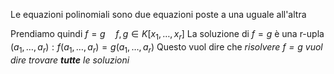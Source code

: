 Le equazioni polinomiali sono due equazioni poste a una uguale all'altra

Prendiamo quindi $f=g\quad f,g\in K[x_1,\dots,x_r]$
La soluzione di $f=g$ è una r-upla $(a_1,\dots,a_r):f(a_1,\dots,a_r)=g(a_1,\dots,a_r)$
Questo vuol dire che *risolvere $f=g$ vuol dire trovare* ***tutte*** *le soluzioni*